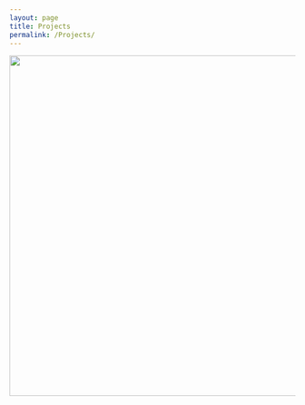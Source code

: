```yaml
---
layout: page
title: Projects
permalink: /Projects/
---
```



<img align="center" width="600" height="600" src="{{ site.url }}{{ site.baseurl }}/docs/assets/timeline.jpg" class="img-responsive" />


